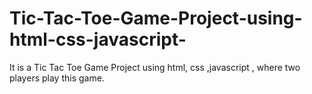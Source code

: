 # Tic-Tac-Toe-Game-Project-using-html-css-javascript-
It is a Tic Tac Toe Game Project using html, css ,javascript , where two players play this game.

